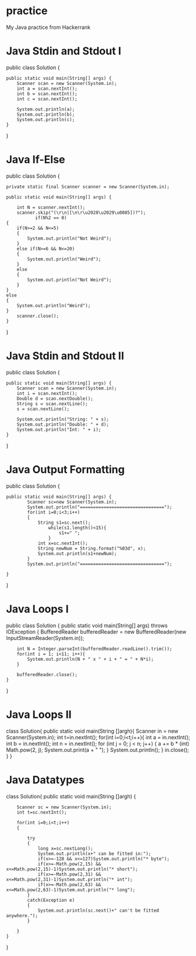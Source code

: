 # practice
My Java practice from Hackerrank

# Java Stdin and Stdout I

public class Solution {

    public static void main(String[] args) {
        Scanner scan = new Scanner(System.in);
        int a = scan.nextInt();
        int b = scan.nextInt();
        int c = scan.nextInt();

        System.out.println(a);
        System.out.println(b);
        System.out.println(c);
    }
}

# Java If-Else

public class Solution {



    private static final Scanner scanner = new Scanner(System.in);

    public static void main(String[] args) {
        
        int N = scanner.nextInt();
        scanner.skip("(\r\n|[\n\r\u2028\u2029\u0085])?");
               if(N%2 == 0)
    {
        if(N>=2 && N<=5)
        {
            System.out.println("Not Weird");
        }
        else if(N>=6 && N<=20)
        {
            System.out.println("Weird");
        }
        else
        {
            System.out.println("Not Weird");
        } 
    }
    else
    {
        System.out.println("Weird");
    }
        scanner.close();
    }
}

# Java Stdin and Stdout II

public class Solution {

    public static void main(String[] args) {
        Scanner scan = new Scanner(System.in);
        int i = scan.nextInt();
        Double d = scan.nextDouble();
        String s = scan.nextLine();
        s = scan.nextLine();

        System.out.println("String: " + s);
        System.out.println("Double: " + d);
        System.out.println("Int: " + i);
    }
}

# Java Output Formatting

public class Solution {

    public static void main(String[] args) {
            Scanner sc=new Scanner(System.in);
            System.out.println("================================");
            for(int i=0;i<3;i++)
            {
                String s1=sc.next();
                    while(s1.length()<15){
                        s1+=" ";
                    }
                int x=sc.nextInt();
                String newNum = String.format("%03d", x);
                System.out.println(s1+newNum);
            }
            System.out.println("================================");

    }
}

# Java Loops I

public class Solution {
    public static void main(String[] args) throws IOException {
        BufferedReader bufferedReader = new BufferedReader(new InputStreamReader(System.in));

        int N = Integer.parseInt(bufferedReader.readLine().trim());
        for(int i = 1; i<11; i++){
            System.out.println(N + " x " + i + " = " + N*i);
        }

        bufferedReader.close();
    }
}

# Java Loops II

class Solution{
    public static void main(String []argh){
        Scanner in = new Scanner(System.in);
        int t=in.nextInt();
        for(int i=0;i<t;i++){
            int a = in.nextInt();
            int b = in.nextInt();
            int n = in.nextInt();
            for (int j = 0; j < n; j++) 
            {
                a += b * (int) Math.pow(2, j);
                System.out.print(a + " ");
            }
            System.out.println();
        }
        in.close();
    }
}

# Java Datatypes

class Solution{
    public static void main(String []argh)
    {



        Scanner sc = new Scanner(System.in);
        int t=sc.nextInt();

        for(int i=0;i<t;i++)
        {

            try
            {
                long x=sc.nextLong();
                System.out.println(x+" can be fitted in:");
                if(x>=-128 && x<=127)System.out.println("* byte");
                if(x>=-Math.pow(2,15) && x<=Math.pow(2,15)-1)System.out.println("* short");
                if(x>=-Math.pow(2,31) && x<=Math.pow(2,31)-1)System.out.println("* int");
                if(x>=-Math.pow(2,63) && x<=Math.pow(2,63)-1)System.out.println("* long");
            }
            catch(Exception e)
            {
                System.out.println(sc.next()+" can't be fitted anywhere.");
            }

        }
    }
}